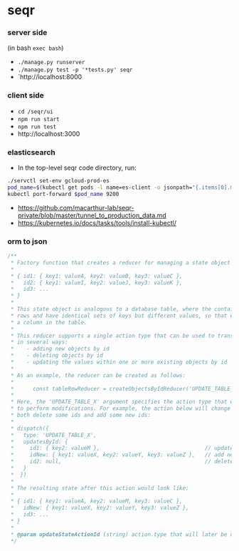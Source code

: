 # seqr

### server side
(in bash `exec bash`)
- `./manage.py runserver `  
- `./manage.py test -p '*tests.py' seqr`  
- `http://localhost:8000  

### client side 
- `cd /seqr/ui`
- `npm run start`
- `npm run test`
- http://localhost:3000

### elasticsearch 
- In the top-level seqr code directory, run:  
```zsh
./servctl set-env gcloud-prod-es  
pod_name=$(kubectl get pods -l name=es-client -o jsonpath="{.items[0].metadata.name}")  
kubectl port-forward $pod_name 9200
```
- https://github.com/macarthur-lab/seqr-private/blob/master/tunnel_to_production_data.md
- https://kubernetes.io/docs/tasks/tools/install-kubectl/

### orm to json 
```javascript
/**
 * Factory function that creates a reducer for managing a state object that looks like:
 *
 * { id1: { key1: valueA, key2: valueB, key3: valueC },
 *   id2: { key1: valueI, key2: valueJ, key3: valueK },
 *   id3: ...
 * }
 *
 * This state object is analogous to a database table, where the contained objects represent table
 * rows and have identical sets of keys but different values, so that each key can be thought of as
 * a column in the table.
 *
 * This reducer supports a single action type that can be used to transform the underlying state
 * in several ways:
 *    - adding new objects by id
 *    - deleting objects by id
 *    - updating the values within one or more existing objects by id
 *
 * As an example, the reducer can be created as follows:
 *
 *      const tableRowReducer = createObjectsByIdReducer('UPDATE_TABLE_X')
 *
 * Here, the 'UPDATE_TABLE_X' argument specifies the action type that will later be dispatched
 * to perform modifications. For example, the action below will change some of the values and also
 * both delete some ids and add some new ids:
 *
 * dispatch({
 *   type: 'UPDATE_TABLE_X',
 *   updatesById: {
 *     id1: { key2: valueM },                                 // update key2 value in object with id1
 *     idNew: { key1: valueX, key2: valueY, key3: valueZ },   // add new object and id
 *     id2: null,                                             // delete id2
 *   }
 *  })
 *
 * The resulting state after this action would look like:
 *
 * { id1: { key1: valueA, key2: valueM, key3: valueC },
 *   idNew: { key1: valueX, key2: valueY, key3: valueZ },
 *   id3: ...
 * }
 *
 * @param updateStateActionId (string) action.type that will later be used to update the state object.
 */
```